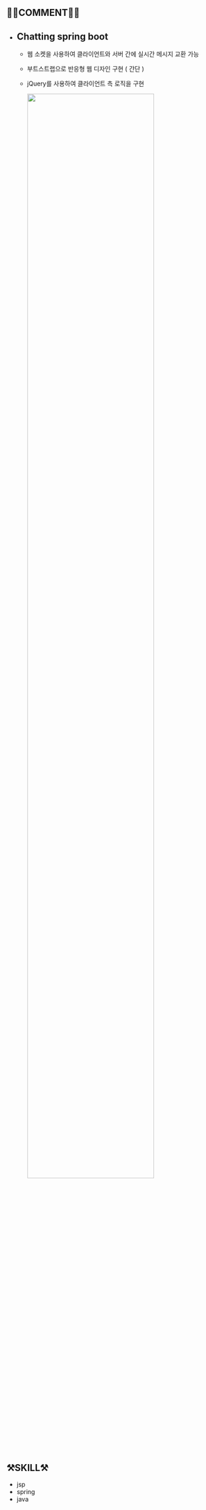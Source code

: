 
## 👩🏻COMMENT👋🏻
- ## Chatting spring boot ##
    - 웹 소켓을 사용하여 클라이언트와 서버 간에 실시간 메시지 교환 가능
    - 부트스트랩으로 반응형 웹 디자인 구현 ( 간단 )
    - jQuery를 사용하여 클라이언트 측 로직을 구현
 
      <img src = "https://user-images.githubusercontent.com/130554356/266811957-ac94b7d7-56c4-47e6-a6c6-104bd3f55ab0.png" width ="80%"></img>

  
## ⚒️SKILL⚒️
- jsp
- spring
- java
